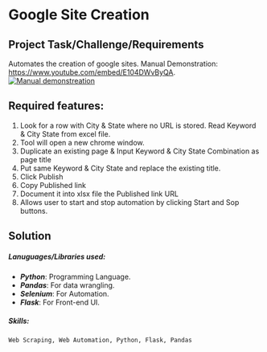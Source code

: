 # Google Site Creation

## Project Task/Challenge/Requirements
Automates the creation of google sites. Manual Demonstration: https://www.youtube.com/embed/E104DWvByQA.
[![Manual demonstreation](https://img.youtube.com/vi/E104DWvByQA/0.jpg)](https://www.youtube.com/watch?v=E104DWvByQA)

## Required features:
  1. Look for a row with City & State where no URL is stored. Read Keyword & City State from excel file.
  2. Tool will open a new chrome window.
  3. Duplicate an existing page & Input Keyword & City State Combination as page title
  4. Put same Keyword & City State and replace the existing title.
  5. Click Publish
  6. Copy Published link
  7. Document it into xlsx file the Published link URL
  8. Allows user to start and stop automation by clicking Start and Sop buttons.

## Solution
##### Lanuguages/Libraries used: 
  * ***Python***: Programming Language.
  * ***Pandas***: For data wrangling.
  * ***Selenium***: For Automation.
  * ***Flask***: For Front-end UI.
##### Skills: 
    Web Scraping, Web Automation, Python, Flask, Pandas


